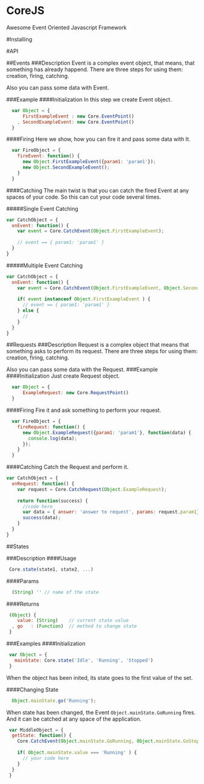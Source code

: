 CoreJS
======

Awesome Event Oriented Javascript Framework

#Installing

#API

##Events
###Description
Event is a complex event object, that means, that something has already happend.
There are three steps for using them: creation, firing, catching.

Also you can pass some data with Event.

###Example
####Initialization
In this step we create Event object.
```javascript
  var Object = {
      FirstExampleEvent : new Core.EventPoint()
    , SecondExampleEvent: new Core.EventPoint()
  }
```

####Firing
Here we show, how you can fire it and pass some data with It.
```javascript
  var FireObject = {
    fireEvent: function() {
      new Object.FirstExampleEvent({param1: 'param1'});
      new Object.SecondExampleEvent();
    }
  }
```
####Catching
The main twist is that you can catch the fired Event at any spaces of your code.
So this can cut your code several times.

#####Single Event Catching
```javascript
var CatchObject = {
  onEvent: function() {
    var event = Core.CatchEvent(Object.FirstExampleEvent);
    
    // event == { param1: 'param1' }
  }
}
```

#####Multiple Event Catching
```javascript
var CatchObject = {
  onEvent: function() {
    var event = Core.CatchEvent(Object.FirstExampleEvent, Object.SecondExampleEvent);
    
    if( event instanceof Object.FirstExampleEvent ) {
      // event == { param1: 'param1' }
    } else {
      //
    }
  }
}
```

##Requests
###Description
Request is a complex object that means that something asks to perform its request.
There are three steps for using them: creation, firing, catching.

Also you can pass some data with the Request.
###Example
####Initialization
Just create Request object.
```javascript
  var Object = {
      ExampleRequest: new Core.RequestPoint()
  }
```

####Firing
Fire it and ask something to perform your request.
```javascript
  var FireObject = {
    fireRequest: function() {
      new Object.ExampleRequest({param1: 'param1'}, function(data) {
        console.log(data);
      });
    }
  }
```

####Catching
Catch the Request and perform it.
```javascript
var CatchObject = {
  onRequest: function() {
    var request = Core.CatchRequest(Object.ExampleRequest);
    
    return function(success) {
      //code here
      var data = { answer: 'answer to request', params: request.param1};
      success(data);
    }
  }
}
```

##States

###Description
####Usage
```javascript
 Core.state(state1, state2, ...)
```

####Params
```javascript
  (String) '' // name of the state
```

####Returns
```javascript
 (Object) {
    value: (String)    // current state value
  , go   : (Function)  // method to change state
 }
```

###Examples
####Initialization
```javascript
 var Object = {
   mainState: Core.state('Idle', 'Running', 'Stopped')
 }
```
When the object has been inited, its state goes to the first value of the set.


####Changing State
```javascript
  Object.mainState.go('Running');
```

When state has been changed, the Event `Object.mainState.GoRunning` fires. And it can be catched at any space of the application.

```javascript
 var MiddleObject = {
  getState: function() {
    Core.CatchEvent(Object.mainState.GoRunning, Object.mainState.GoStopped);
    
    if( Object.mainState.value === 'Running' ) {
      // your code here
    }
  }
 }
```
